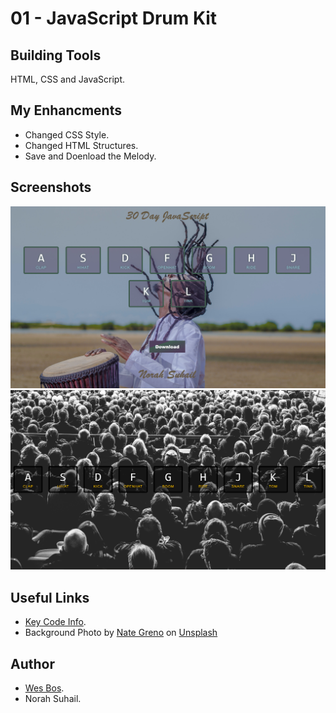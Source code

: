 # 01 - JavaScript Drum Kit


## Building Tools
HTML, CSS and JavaScript.


## My Enhancments 
* Changed CSS Style.
* Changed HTML Structures.
* Save and Doenload the Melody.


## Screenshots
![drum-kit-after](./drum-kit-after.PNG)
![drum-kit-before](./drum-kit-before.PNG)


## Useful Links
* [Key Code Info](http://keycode.info/).
* Background Photo by <a href="https://unsplash.com/@nategreno?utm_source=unsplash&utm_medium=referral&utm_content=creditCopyText">Nate Greno</a> on <a href="https://unsplash.com/@nategreno/likes?utm_source=unsplash&utm_medium=referral&utm_content=creditCopyText">Unsplash</a>


## Author
* [Wes Bos](https://github.com/wesbos).
* Norah Suhail.